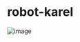 # robot-karel
![image](https://github.com/user-attachments/assets/fe3c3b04-271c-4bbb-a90f-8e7ef3657d8d)

